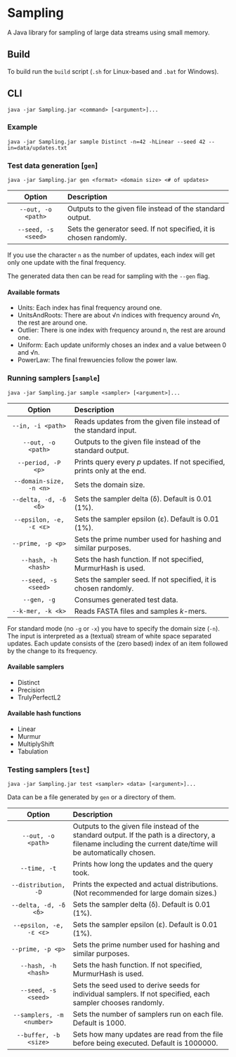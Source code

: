 # Sampling

A Java library for sampling of large data streams using small memory.

## Build

To build run the `build` script (`.sh` for Linux-based and `.bat` for Windows).

## CLI

```
java -jar Sampling.jar <command> [<argument>]...
```

### Example

```
java -jar Sampling.jar sample Distinct -n=42 -hLinear --seed 42 --in=data/updates.txt
```

### Test data generation [`gen`]

```
java -jar Sampling.jar gen <format> <domain size> <# of updates>
```

|        Option       | Description                                                       |
| :-----------------: | :---------------------------------------------------------------- |
|  `--out, -o <path>` | Outputs to the given file instead of the standard output.         |
| `--seed, -s <seed>` | Sets the generator seed. If not specified, it is chosen randomly. |

If you use the character `n` as the number of updates, each index will get only one update with the final frequency.

The generated data then can be read for sampling with the `--gen` flag.

#### Available formats

- Units: Each index has final frequency around one.
- UnitsAndRoots: There are about √n indices with frequency around √n, the rest are around one.
- Outlier: There is one index with frequency around n, the rest are around one.
- Uniform: Each update uniformly choses an index and a value between 0 and √n.
- PowerLaw: The final frewuencies follow the power law.

### Running samplers [`sample`]

```
java -jar Sampling.jar sample <sampler> [<argument>]...
```

|          Option         | Description                                                               |
| :---------------------: | :------------------------------------------------------------------------ |
|    `--in, -i <path>`    | Reads updates from the given file instead of the standard input.          |
|    `--out, -o <path>`   | Outputs to the given file instead of the standard output.                 |
|    `--period, -P <p>`   | Prints query every *p* updates. If not specified, prints only at the end. |
| `--domain-size, -n <n>` | Sets the domain size.                                                     |
|  `--delta, -d, -δ <δ>`  | Sets the sampler delta (δ). Default is 0.01 (1%).                         |
| `--epsilon, -e, -ε <ε>` | Sets the sampler epsilon (ε). Default is 0.01 (1%).                       |
|    `--prime, -p <p>`    | Sets the prime number used for hashing and similar purposes.              |
|   `--hash, -h <hash>`   | Sets the hash function. If not specified, MurmurHash is used.             |
|   `--seed, -s <seed>`   | Sets the sampler seed. If not specified, it is chosen randomly.           |
|       `--gen, -g`       | Consumes generated test data.                                             |
|    `--k-mer, -k <k>`    | Reads FASTA files and samples *k*-mers.                                   |

For standard mode (no `-g` or `-x`) you have to specify the domain size (`-n`).
The input is interpreted as a (textual) stream of white space separated updates.
Each update consists of the (zero based) index of an item followed by the change to its frequency.

#### Available samplers

- Distinct
- Precision
- TrulyPerfectL2

#### Available hash functions

- Linear
- Murmur
- MultiplyShift
- Tabulation

### Testing samplers [`test`]

```
java -jar Sampling.jar test <sampler> <data> [<argument>]...
```

Data can be a file generated by `gen` or a directory of them.

|           Option          | Description                                                                                                                                                    |
| :-----------------------: | :------------------------------------------------------------------------------------------------------------------------------------------------------------- |
|     `--out, -o <path>`    | Outputs to the given file instead of the standard output. If the path is a directory, a filename including the current date/time will be automatically chosen. |
|        `--time, -t`       | Prints how long the updates and the query took.                                                                                                                |
|    `--distribution, -D`   | Prints the expected and actual distributions. (Not recommended for large domain sizes.)                                                                        |
|   `--delta, -d, -δ <δ>`   | Sets the sampler delta (δ). Default is 0.01 (1%).                                                                                                              |
|  `--epsilon, -e, -ε <ε>`  | Sets the sampler epsilon (ε). Default is 0.01 (1%).                                                                                                            |
|     `--prime, -p <p>`     | Sets the prime number used for hashing and similar purposes.                                                                                                   |
|    `--hash, -h <hash>`    | Sets the hash function. If not specified, MurmurHash is used.                                                                                                  |
|    `--seed, -s <seed>`    | Sets the seed used to derive seeds for individual samplers. If not specified, each sampler chooses randomly.                                                   |
| `--samplers, -m <number>` | Sets the number of samplers run on each file. Default is 1000.                                                                                                 |
|   `--buffer, -b <size>`   | Sets how many updates are read from the file before being executed. Default is 1000000.                                                                        |